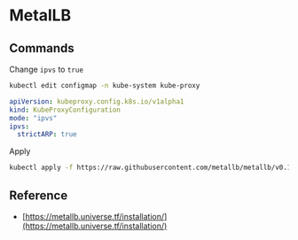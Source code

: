 # MetalLB

## Commands

Change `ipvs` to `true`
```sh
kubectl edit configmap -n kube-system kube-proxy
```

```yml
apiVersion: kubeproxy.config.k8s.io/v1alpha1
kind: KubeProxyConfiguration
mode: "ipvs"
ipvs:
  strictARP: true
```

Apply
```sh
kubectl apply -f https://raw.githubusercontent.com/metallb/metallb/v0.13.7/config/manifests/metallb-native.yaml
```

## Reference

- [https://metallb.universe.tf/installation/](https://metallb.universe.tf/installation/)